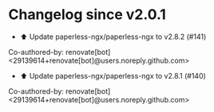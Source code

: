 # Changelog since v2.0.1
- ⬆️ Update paperless-ngx/paperless-ngx to v2.8.2 (#141)

Co-authored-by: renovate[bot] <29139614+renovate[bot]@users.noreply.github.com> 
- ⬆️ Update paperless-ngx/paperless-ngx to v2.8.1 (#140)

Co-authored-by: renovate[bot] <29139614+renovate[bot]@users.noreply.github.com> 

